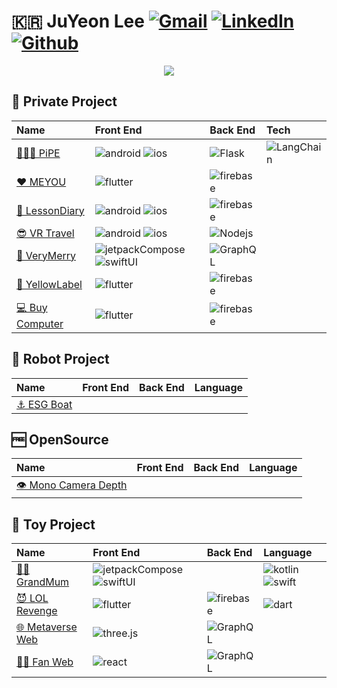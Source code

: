 

<!--
**Lee-JuYeon/Lee-JuYeon** is a ✨ _special_ ✨ repository because its `README.md` (this file) appears on your GitHub profile.

Here are some ideas to get you started:

- 🔭 I’m currently working on ...
- 🌱 I’m currently learning ...
- 👯 I’m looking to collaborate on ...
- 🤔 I’m looking for help with ...
- 💬 Ask me about ...
- 📫 How to reach me: ...
- 😄 Pronouns: ...
- ⚡ Fun fact: ...
https://img.shields.io/badge/{배지이름}-{css컬러}?style={스타일}&logo={로고}&logoColor={로고컬러}

-->
# 🇰🇷 JuYeon Lee  [![Gmail](https://img.shields.io/badge/-Email-EA4335?style=flat&logo=Gmail&logoColor=white)](mailto:pizzalover114@naver.com) [![LinkedIn](https://img.shields.io/badge/-LinkedIn-0A66C2?style=flat&logo=LinkedIn&logoColor=white)](https://www.linkedin.com/in/ju-yeon-lee-374056201/) [![Github](https://img.shields.io/badge/-Github_Blog-181717?style=flat&logo=Github&logoColor=white)](https://lee-juyeon.github.io/)


<div id="header" align="center">
  <img src="https://i.pinimg.com/originals/71/d4/be/71d4bec0d0804f32401c08928a040636.gif"/>
</div>

##
## 🦄 Private Project
Name | Front End | Back End | Tech |
:---|:---|:---|:---|
|[🧑🏻‍🔧 PiPE](https://github.com/Lee-JuYeon/PiPE)|![android](https://img.shields.io/badge/-XML-02569B.svg?style=flat&logo=android&color=black) ![ios](https://img.shields.io/badge/-UIKit-02569B.svg?style=flat&logo=swift&color=black)|![Flask](https://img.shields.io/badge/-RestAPI-000000.svg?style=flat&logo=flask&color=black)|![LangChain](https://img.shields.io/badge/-🦜🔗_LangChain-FFFFFF.svg?style=flat&logoColor=white)|
|[❤️ MEYOU](https://github.com/Lee-JuYeon/MEYOU)|![flutter](https://img.shields.io/badge/-Flutter-02569B.svg?style=flat&logo=flutter&logoColor=white)|![firebase](https://img.shields.io/badge/-Firebase-FFCA28.svg?style=flat&logo=firebase&logoColor=white)||
|[🎤 LessonDiary](https://github.com/Lee-JuYeon/LessonDiary)|![android](https://img.shields.io/badge/-XML-02569B.svg?style=flat&logo=android&color=black) ![ios](https://img.shields.io/badge/-UIKit-02569B.svg?style=flat&logo=swift&color=black)|![firebase](https://img.shields.io/badge/-Firebase-FFCA28.svg?style=flat&logo=firebase&logoColor=white)||
|[😎 VR Travel](https://github.com/Lee-JuYeon/VRTravel)|![android](https://img.shields.io/badge/-XML-02569B.svg?style=flat&logo=android&color=black) ![ios](https://img.shields.io/badge/-UIKit-02569B.svg?style=flat&logo=swift&color=black)|![Nodejs](https://img.shields.io/badge/-RestAPI-339933.svg?style=flat&logo=node.js&logoColor=white)||
|[🌾 VeryMerry](https://github.com/Lee-JuYeon/VeryMerry)|![jetpackCompose](https://img.shields.io/badge/-JetpackCompose-3DDC84.svg?style=flat&logo=android&color=black) ![swiftUI](https://img.shields.io/badge/-SwiftUI-00CAFF.svg?logo=swift&color=black)|![GraphQL](https://img.shields.io/badge/-GraphQL-E10098.svg?style=flat&logo=GraphQL&logoColor=white)||
|[👕 YellowLabel](https://github.com/Lee-JuYeon/YelloLabel)|![flutter](https://img.shields.io/badge/-Flutter-02569B.svg?style=flat&logo=flutter&logoColor=white)|![firebase](https://img.shields.io/badge/-Firebase-FFCA28.svg?style=flat&logo=firebase&logoColor=white)||
|[💻 Buy Computer](https://github.com/Lee-JuYeon/Koguryo)|![flutter](https://img.shields.io/badge/-Flutter-02569B.svg?style=flat&logo=flutter&logoColor=white)|![firebase](https://img.shields.io/badge/-Firebase-FFCA28.svg?style=flat&logo=firebase&logoColor=white)||



##
## 🦾 Robot Project
Name | Front End | Back End | Language |
:---|:---|:---|:---|
|[⚓️ ESG Boat](https://github.com/Lee-JuYeon/ESG_Boat)|||

##
## 🆓 OpenSource
Name | Front End | Back End | Language |
:---|:---|:---|:---|
|[👁 Mono Camera Depth](https://github.com/Lee-JuYeon/MonoCameraDepth)|||


##
## 🧸 Toy Project
 Name | Front End | Back End | Language |
:---|:---|:---|:---|
|[👵🏻 GrandMum](https://github.com/Lee-JuYeon/GrandMum) |![jetpackCompose](https://img.shields.io/badge/-JetpackCompose-3DDC84.svg?style=flat&logo=android&color=black) ![swiftUI](https://img.shields.io/badge/-SwiftUI-00CAFF.svg?logo=swift&color=black)||![kotlin](https://img.shields.io/badge/-Kotlin-7F52FF.svg?style=flat&logo=kotlin&logoColor=white) ![swift](https://img.shields.io/badge/-Swift-F05138.svg?logo=swift&logoColor=white)|
|[😈 LOL Revenge](https://github.com/Lee-JuYeon/LOL_Revenge)|![flutter](https://img.shields.io/badge/-Flutter-02569B.svg?style=flat&logo=flutter&logoColor=white)|![firebase](https://img.shields.io/badge/-Firebase-FFCA28.svg?style=flat&logo=firebase&logoColor=white)|![dart](https://img.shields.io/badge/-Dart-02569B.svg?style=flat&logo=dart&logoColor=white)|
|[🌐 Metaverse Web](https://github.com/Lee-JuYeon/o0Web) |![three.js](https://img.shields.io/badge/-Three.js-02569B.svg?style=flat&logo=three.js&logoColor=black&color=white)|![GraphQL](https://img.shields.io/badge/-GraphQL-E10098.svg?style=flat&logo=GraphQL&logoColor=white)||
|[👩🏻 Fan Web](https://github.com/Lee-JuYeon/210Web) |![react](https://img.shields.io/badge/-React-61DAFB.svg?style=flat&logo=react&color=black)|![GraphQL](https://img.shields.io/badge/-GraphQL-E10098.svg?style=flat&logo=GraphQL&logoColor=white)||




